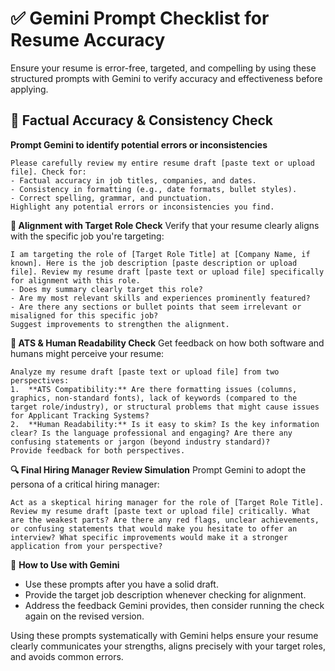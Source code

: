 # ✅ Gemini Prompt Checklist for Resume Accuracy

Ensure your resume is error-free, targeted, and compelling by using these structured prompts with Gemini to verify accuracy and effectiveness before applying.

## 📝 Factual Accuracy & Consistency Check

**Prompt Gemini to identify potential errors or inconsistencies**

```
Please carefully review my entire resume draft [paste text or upload file]. Check for:
- Factual accuracy in job titles, companies, and dates.
- Consistency in formatting (e.g., date formats, bullet styles).
- Correct spelling, grammar, and punctuation.
Highlight any potential errors or inconsistencies you find.
```

**🎯 Alignment with Target Role Check**
Verify that your resume clearly aligns with the specific job you're targeting:

```
I am targeting the role of [Target Role Title] at [Company Name, if known]. Here is the job description [paste description or upload file]. Review my resume draft [paste text or upload file] specifically for alignment with this role.
- Does my summary clearly target this role?
- Are my most relevant skills and experiences prominently featured?
- Are there any sections or bullet points that seem irrelevant or misaligned for this specific job?
Suggest improvements to strengthen the alignment.
```

**🤖 ATS & Human Readability Check**
Get feedback on how both software and humans might perceive your resume:

```
Analyze my resume draft [paste text or upload file] from two perspectives:
1.  **ATS Compatibility:** Are there formatting issues (columns, graphics, non-standard fonts), lack of keywords (compared to the target role/industry), or structural problems that might cause issues for Applicant Tracking Systems?
2.  **Human Readability:** Is it easy to skim? Is the key information clear? Is the language professional and engaging? Are there any confusing statements or jargon (beyond industry standard)?
Provide feedback for both perspectives.
```

**🔍 Final Hiring Manager Review Simulation**
Prompt Gemini to adopt the persona of a critical hiring manager:

```
Act as a skeptical hiring manager for the role of [Target Role Title]. Review my resume draft [paste text or upload file] critically. What are the weakest parts? Are there any red flags, unclear achievements, or confusing statements that would make you hesitate to offer an interview? What specific improvements would make it a stronger application from your perspective?
```

🚀 **How to Use with Gemini**
- Use these prompts after you have a solid draft.
- Provide the target job description whenever checking for alignment.
- Address the feedback Gemini provides, then consider running the check again on the revised version.

Using these prompts systematically with Gemini helps ensure your resume clearly communicates your strengths, aligns precisely with your target roles, and avoids common errors.
